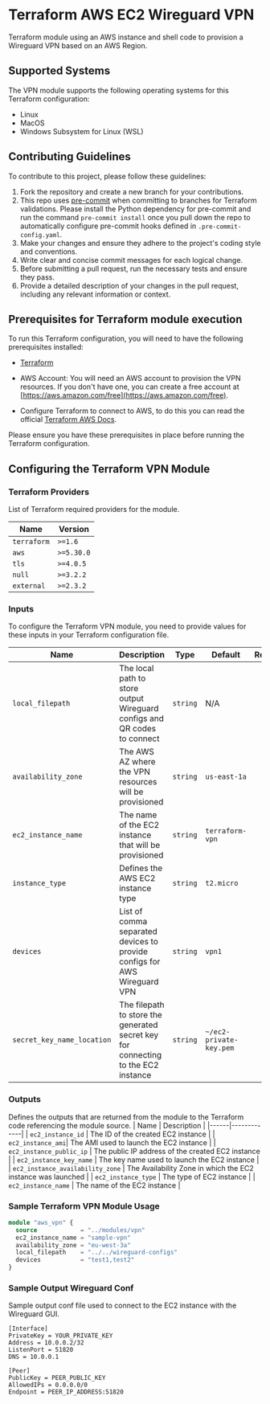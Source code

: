 # Terraform AWS EC2 Wireguard VPN
Terraform module using an AWS instance and shell code to provision a Wireguard VPN based on an AWS Region.

## Supported Systems
The VPN module supports the following operating systems for this Terraform configuration:
- Linux
- MacOS
- Windows Subsystem for Linux (WSL)

## Contributing Guidelines
To contribute to this project, please follow these guidelines:

1. Fork the repository and create a new branch for your contributions.
2. This repo uses [pre-commit](https://pre-commit.com/index.html) when committing to branches for Terraform validations.
Please install the Python dependency for pre-commit and run the command `pre-commit install` once you pull down the repo to automatically configure pre-commit hooks defined in `.pre-commit-config.yaml`.
3. Make your changes and ensure they adhere to the project's coding style and conventions.
4. Write clear and concise commit messages for each logical change.
5. Before submitting a pull request, run the necessary tests and ensure they pass.
6. Provide a detailed description of your changes in the pull request, including any relevant information or context.

## Prerequisites for Terraform module execution
To run this Terraform configuration, you will need to have the following prerequisites installed:
- [Terraform](https://www.terraform.io/downloads.html)

- AWS Account: You will need an AWS account to provision the VPN resources. If you don't have one, you can create a free account at [https://aws.amazon.com/free](https://aws.amazon.com/free).

- Configure Terraform to connect to AWS, to do this you can read the official [Terraform AWS Docs](https://registry.terraform.io/providers/hashicorp/aws/latest/docs#authentication-and-configuration).

Please ensure you have these prerequisites in place before running the Terraform configuration.

## Configuring the Terraform VPN Module

### Terraform Providers
List of Terraform required providers for the module.

| Name | Version |
|------|-------------|
| `terraform` | `>=1.6` |
| `aws` | `>=5.30.0` |
| `tls` | `>=4.0.5` |
| `null` | `>=3.2.2` |
| `external` | `>=2.3.2` |

### Inputs
To configure the Terraform VPN module, you need to provide values for these inputs in your Terraform configuration file.

| Name | Description | Type | Default | Required |
|------|-------------|------|---------|:--------:|
| `local_filepath` | The local path to store output Wireguard configs and QR codes to connect | `string` | N/A | Yes |
| `availability_zone` | The AWS AZ where the VPN resources will be provisioned | `string` | `us-east-1a` | No |
| `ec2_instance_name` | The name of the EC2 instance that will be provisioned | `string` | `terraform-vpn` | No |
| `instance_type` | Defines the AWS EC2 instance type | `string` | `t2.micro` | No |
| `devices` | List of comma separated devices to provide configs for AWS Wireguard VPN | `string` | `vpn1` | No |
| `secret_key_name_location` | The filepath to store the generated secret key for connecting to the EC2 instance | `string` | `~/ec2-private-key.pem` | No |

### Outputs
Defines the outputs that are returned from the module to the Terraform code referencing the module source.
| Name | Description |
|------|-------------|
| `ec2_instance_id` | The ID of the created EC2 instance |
| `ec2_instance_ami`| The AMI used to launch the EC2 instance |
| `ec2_instance_public_ip` | The public IP address of the created EC2 instance |
| `ec2_instance_key_name` | The key name used to launch the EC2 instance |
| `ec2_instance_availability_zone` | The Availability Zone in which the EC2 instance was launched |
| `ec2_instance_type` | The type of EC2 instance |
| `ec2_instance_name` | The name of the EC2 instance |


### Sample Terraform VPN Module Usage
```terraform
module "aws_vpn" {
  source            = "../modules/vpn"
  ec2_instance_name = "sample-vpn"
  availability_zone = "eu-west-3a"
  local_filepath    = "../../wireguard-configs"
  devices           = "test1,test2"
}
```

### Sample Output Wireguard Conf
Sample output conf file used to connect to the EC2 instance with the Wireguard GUI.
```
[Interface]
PrivateKey = YOUR_PRIVATE_KEY
Address = 10.0.0.2/32
ListenPort = 51820
DNS = 10.0.0.1

[Peer]
PublicKey = PEER_PUBLIC_KEY
AllowedIPs = 0.0.0.0/0
Endpoint = PEER_IP_ADDRESS:51820
```
